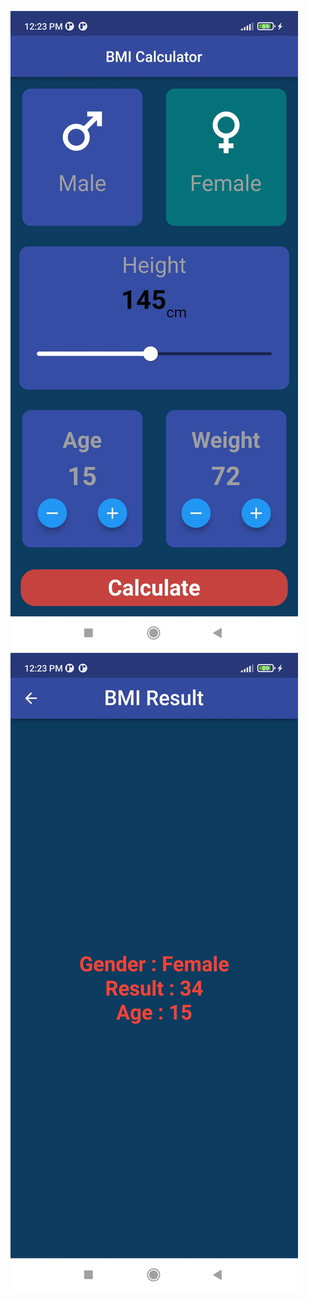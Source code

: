 ![This is an image](https://github.com/Ahmed-Ibrahim-30/Flutter-tasks/blob/BMI-App/Screenshots/1.jpg?raw=true)
![This is an image](https://github.com/Ahmed-Ibrahim-30/Flutter-tasks/blob/BMI-App/Screenshots/2.jpg?raw=true)
